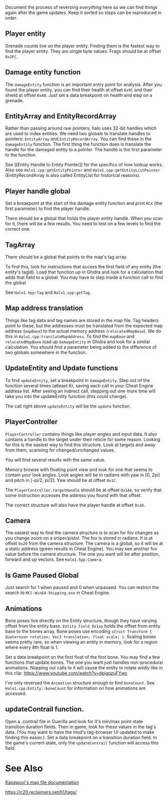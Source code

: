 Document the process of reversing *everything* here so we can find things again after the game updates. Keep it sorted so steps can be reproduced in order.

## Player entity

Grenade counts live on the player entity. Finding them is the fastest way to find the player entity. They are single byte values. Frags should be at offset `0x2FC`.

## Damage entity function

The `damageEntity` function is an important entry point for analysis. After you found the player entity, you can find their health at offset `0x9C` and their shield at offset `0xA0`. Just set a data breakpoint on health and step on a grenade.

## EntityArray and EntityRecordArray

Rather than passing around raw pointers, halo uses 32-bit handles which are used to index entities. We need two globals to translate handles to pointers: `EntityArray` and `EntityRecordArray`. You can find these in the `damageEntity` function. The first thing the function does is translate the handle for the damaged entity to a pointer. The handle is the first parameter to the function.

See [[Entity Handle to Entity Pointer]] for the specifics of how lookup works. Also see `Halo1.cpp:getEntityPointer` and `Halo1.cpp:getEntityListPointer` (EntityRecordArray is also called EntityList for historical reasons).

## Player handle global

Set a breakpoint at the start of the damage entity function and print `RCX` (the first parameter) to find the player handle.

There should be a global that holds the player entity handle. When you scan for it, there will be a few results. You need to test on a few levels to find the correct one.


## TagArray

There should be a global that points to the map's tag array.

To find this, look for instructions that access the first field of any entity (the entity's tagId). Load that function up in Ghidra and look for a calculation that adds that field to a global. You may have to step inside a function call to find the global.

See `Halo1.hpp:Tag` and `Halo1.cpp:getTag`.

## Map address translation

Things like tag data and tag names are stored in the map file. Tag headers point to these, but the addresses must be translated from the expected map address (`mapBase`) to the actual memory address (`relocatedMapBase`). We do this in `Halo1.cpp:translateMapAddress`. To find the `mapBase` and `relocatedMapBase` load up `damageEntity` in Ghidra and look for a similar calculation. You should find a parameter being added to the difference of two globals somewhere in the function.

## UpdateEntity and Update functions

To find `updateEntity`, set a breakpoint in `damageEntity`. Step out of the function several times (atleast 6), saving each call in your Cheat Engine address list. After seeing an indirect call, stepping out one more time will take you into the updateEntity function (this could change).

The call right above `updateEntity` will be the `update` function.

## PlayerController

`PlayerController` contains things like player angles and input data. It also contains a handle to the target under their reticle for some reason. Looking for this is the easiest way to find this structure. Look at targets and away from them, scanning for changed/unchanged values.

You will find several results with the same value. 

Memory browse with floating point view and look for one that seems to contain your look angles. Look angles will be in radians with yaw in [0, 2pi] and pitch in [-pi/2, pi/2]. Yaw should be at offset `0x1C`.

The `PlayerController.targetHandle` should be at offset `0x1A4`, so verify that some instruction accesses the address you found with that offset.

The correct structure will also have the player handle at offset `0x10`.

## Camera

The easiest way to find the camera structure is to scan for fov changes as you change zoom on a sniper/pistol. The fov is stored in radians. It is at offset `0x20` from the camera structure. The camera is a global, so it will be at a static address (green results in Cheat Engine). You may see another fov value before the camera structure. The one you want will be after position, forward and up vectors. See `Halo1.hpp:Camera`.

## Is Game Paused Global

Just search for 1 when paused and 0 when unpaused. You can restrict the search to `MCC-Win64-Shipping.exe` in Cheat Engine.

## Animations

Bone poses live directly on the Entity structure, though they have varying offset from the entity base. `Entity.field_0x1aa` holds the offset from entity base to the bones array. Bone poses use encoding `struct Transform { Quaternion rotation; Vec3 translation; float scale; }`. Scaling bones seems pretty rare, so when viewing an entity in memory, look for a region where every 8th float is 1.

Set a data breakpoint on the first float of the first bone. You may find a few functions that update bones. The one you want just handles non-procedural animations. Nopping out calls to it will cause the entity to rotate wildly like in this clip: https://www.youtube.com/watch?v=dpigozuFYwc

I've only reversed the `Animation` structure enough to find `boneCount`. See `Halo1.cpp:Entity::boneCount` for information on how animations are accessed.

## updateContrail function.

Open a .contrail file in Guerilla and look for it's min/max point state transition duration fields. Then in game, look for these values in the tag's data. (You may want to have the mod's tag-browser UI updated to make finding this easier.). Set a data breakpoint on a transition duration field. In the game's current state, only the `updateContrail` function will access this field. 

# See Also

[Kavawuvi's map file documentation](https://opencarnage.net/index.php?/topic/6693-halo-map-file-structure-revision-212/)

https://c20.reclaimers.net/h1/tags/
